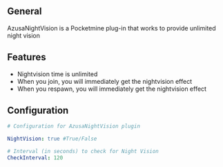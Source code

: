 ## General
AzusaNightVision is a Pocketmine plug-in that works to provide unlimited night vision

## Features
- Nightvision time is unlimited
- When you join, you will immediately get the nightvision effect
- When you respawn, you will immediately get the nightvision effect
  
## Configuration
```yaml
# Configuration for AzusaNightVision plugin

NightVision: true #True/False

# Interval (in seconds) to check for Night Vision
CheckInterval: 120
```
